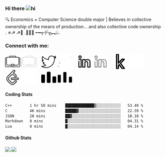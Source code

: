### Hi there <img src="https://user-images.githubusercontent.com/1303154/88677602-1635ba80-d120-11ea-84d8-d263ba5fc3c0.gif" width="28px" height="28px" alt="hi">

🔍 Economics × Computer Science double major | Believes in collective ownership of the means of production... and also collective code ownership . ✯☭ ☭🗿 .🏳️‍🌈💥 ╾━╤デ╦︻ඞ. 

### Connect with me:

[![website](./img/portfolio-light.svg)](https://ashfaqrafin.vercel.app#gh-light-mode-only)
[![website](./img/portfolio-dark.svg)](https://ashfaqrafin.vercel.app#gh-dark-mode-only)
&nbsp;&nbsp;
[![website](./img/twitter-light.svg)](https://twitter.com/ashfaqrafin#gh-light-mode-only)
[![website](./img/twitter-dark.svg)](https://twitter.com/ashfaqrafin#gh-dark-mode-only)
&nbsp;&nbsp;
[![website](./img/linkedin-light.svg)](https://linkedin.com/in/ashfaqrafin#gh-light-mode-only)
[![website](./img/linkedin-dark.svg)](https://linkedin.com/in/ashfaqrafin#gh-dark-mode-only)
&nbsp;&nbsp;
[![website](./img/kaggle-light.svg)](https://www.kaggle.com/ashfaqkhanrafin#gh-light-mode-only)
[![website](./img/kaggle-dark.svg)](https://www.kaggle.com/ashfaqkhanrafin#gh-dark-mode-only)
&nbsp;&nbsp;
[![website](./img/leetcode-light.svg)](https://leetcode.com/ashfaqrafin#gh-light-mode-only)
[![website](./img/leetcode-dark.svg)](https://leetcode.com/ashfaqrafin#gh-dark-mode-only)
&nbsp;&nbsp;
[![website](./img/codeforces-light.svg)](https://codeforces.com/profile/ashfaqrafin#gh-light-mode-only)
[![website](./img/codeforces-dark.svg)](https://codeforces.com/profile/ashfaqrafin#gh-dark-mode-only)

#### Coding Stats

<!--START_SECTION:waka-->

```txt
C++        1 hr 50 mins    █████████████▒░░░░░░░░░░░   53.49 %
C          46 mins         █████▓░░░░░░░░░░░░░░░░░░░   22.39 %
JSON       20 mins         ██▓░░░░░░░░░░░░░░░░░░░░░░   10.10 %
Markdown   8 mins          █░░░░░░░░░░░░░░░░░░░░░░░░   04.31 %
Lua        8 mins          █░░░░░░░░░░░░░░░░░░░░░░░░   04.14 %
```

<!--END_SECTION:waka-->


#### Github Stats

<!--
![ashfaqrafin's GitHub stats](https://github-readme-stats.vercel.app/api?username=ashfaqrafin&show_icons=true&theme=transparent)
[![Most Used Languages](https://github-readme-stats.vercel.app/api/top-langs/?username=ashfaqrafin&layout=donut)](https://github.com/anuraghazra/github-readme-stats) -->

<a href="https://github.com/anuraghazra/github-readme-stats">
  <img height=200 align="center" src="https://github-readme-stats.vercel.app/api?username=ashfaqrafin&show_icons=true&theme=transparent" />
</a>
<a href="https://github.com/anuraghazra/convoychat">
  <img height=200 align="center" src="https://github-readme-stats.vercel.app/api/top-langs?username=ashfaqrafin&layout=compact&langs_count=8&card_width=320&show_icons=true&theme=transparent" />
</a>
